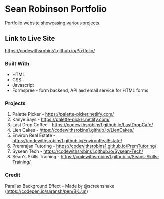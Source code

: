 # Sean Robinson Portfolio 

Portfolio website showcasing various projects.

## Link to Live Site

https://codewithsrobins1.github.io/Portfolio/

### Built With

* HTML
* CSS
* Javascript
* Formspree - form backend, API and email service for HTML forms

### Projects 

1) Palette Picker - https://palette-picker.netlify.com/
2) Kanye Says - https://palette-picker.netlify.com/
3) Last Drop Coffee - https://codewithsrobins1.github.io/LastDropCafe/
4) Lien Cakes - https://codewithsrobins1.github.io/LienCakes/
5) Environ Real Estate - https://codewithsrobins1.github.io/EnvironRealEstate/
6) Premrajan Tutoring - https://codewithsrobins1.github.io/PremTutoring/
7) Sysean Tech - https://codewithsrobins1.github.io/Sysean-Tech/
8) Sean's Skills Training - https://codewithsrobins1.github.io/Seans-Skills-Training/

### Credit 

Parallax Background Effect - Made by @screenshake (https://codepen.io/saransh/pen/BKJun)
